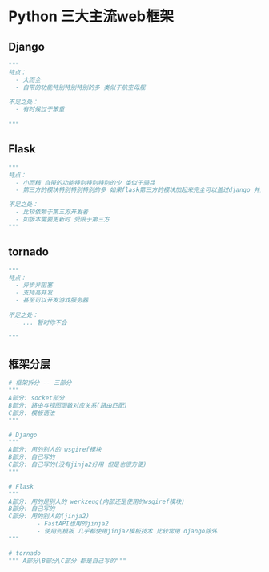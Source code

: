 # Python 三大主流web框架

## Django

```python
"""
特点：
  - 大而全 
  - 自带的功能特别特别特别的多 类似于航空母舰

不足之处：
  - 有时候过于笨重
  
"""
```

## Flask

```python
"""
特点：
  - 小而精 自带的功能特别特别特别的少 类似于骑兵
  - 第三方的模块特别特别特别的多 如果flask第三方的模块加起来完全可以盖过django 并且也越来越像django

不足之处：
  - 比较依赖于第三方开发者
  - 如版本需要更新时 受限于第三方
"""
```

## tornado

```python
"""
特点：
  - 异步非阻塞 
  - 支持高并发
  - 甚至可以开发游戏服务器
  
不足之处：
  - ... 暂时你不会

"""
```

## 框架分层

```python
# 框架拆分 -- 三部分
"""
A部分: socket部分
B部分: 路由与视图函数对应关系(路由匹配)
C部分: 模板语法
"""

# Django
"""
A部分: 用的别人的 wsgiref模块
B部分: 自己写的
C部分: 自己写的(没有jinja2好用 但是也很方便)
"""

# Flask
"""
A部分: 用的是别人的 werkzeug(内部还是使用的wsgiref模块)
B部分: 自己写的
C部分: 用的别人的(jinja2)  
        - FastAPI也用的jinja2
        - 使用到模板 几乎都使用jinja2模板技术 比较常用 django除外
"""

# tornado
""" A部分\B部分\C部分 都是自己写的"""
```
